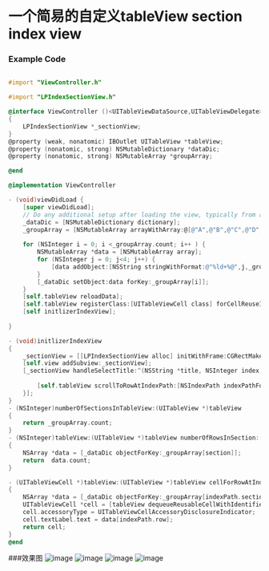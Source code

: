 # 一个简易的自定义tableView section index view

### Example Code

```objective-c

#import "ViewController.h"

#import "LPIndexSectionView.h"

@interface ViewController ()<UITableViewDataSource,UITableViewDelegate>
{
    LPIndexSectionView *_sectionView;
}
@property (weak, nonatomic) IBOutlet UITableView *tableView;
@property (nonatomic, strong) NSMutableDictionary *dataDic;
@property (nonatomic, strong) NSMutableArray *groupArray;

@end

@implementation ViewController

- (void)viewDidLoad {
    [super viewDidLoad];
    // Do any additional setup after loading the view, typically from a nib.
    _dataDic = [NSMutableDictionary dictionary];
    _groupArray = [NSMutableArray arrayWithArray:@[@"A",@"B",@"C",@"D",@"E",@"F",@"G",@"H",@"I",@"J",@"K",@"L"]];
    
    for (NSInteger i = 0; i <_groupArray.count; i++ ) {
        NSMutableArray *data = [NSMutableArray array];
        for (NSInteger j = 0; j<4; j++) {
            [data addObject:[NSString stringWithFormat:@"%ld+%@",j,_groupArray[i]]];
        }
        [_dataDic setObject:data forKey:_groupArray[i]];
    }
    [self.tableView reloadData];
    [self.tableView registerClass:[UITableViewCell class] forCellReuseIdentifier:@"cell"];
    [self initlizerIndexView];
    
}

- (void)initlizerIndexView
{
    _sectionView = [[LPIndexSectionView alloc] initWithFrame:CGRectMake([UIScreen mainScreen].bounds.size.width - 35, 64, 30, self.view.frame.size.height - 124) titles:self.groupArray titleHeight:30];
    [self.view addSubview:_sectionView];
    [_sectionView handleSelectTitle:^(NSString *title, NSInteger index) {
    
        [self.tableView scrollToRowAtIndexPath:[NSIndexPath indexPathForItem:0 inSection:index] atScrollPosition: UITableViewScrollPositionTop animated:YES];
    }];
}
- (NSInteger)numberOfSectionsInTableView:(UITableView *)tableView
{
    return _groupArray.count;
}
- (NSInteger)tableView:(UITableView *)tableView numberOfRowsInSection:(NSInteger)section
{
    NSArray *data = [_dataDic objectForKey:_groupArray[section]];
    return  data.count;
}

- (UITableViewCell *)tableView:(UITableView *)tableView cellForRowAtIndexPath:(NSIndexPath *)indexPath
{
    NSArray *data = [_dataDic objectForKey:_groupArray[indexPath.section]];
    UITableViewCell *cell = [tableView dequeueReusableCellWithIdentifier:@"cell"];
    cell.accessoryType = UITableViewCellAccessoryDisclosureIndicator;
    cell.textLabel.text = data[indexPath.row];
    return cell;
}
@end

```

###效果图
![image](https://github.com/LeeFengHY/LPCustomTableViewSectionIndexView/raw/master/images/1.jpg)
![image](https://github.com/LeeFengHY/LPCustomTableViewSectionIndexView/raw/master/images/2.jpg)
![image](https://github.com/LeeFengHY/LPCustomTableViewSectionIndexView/raw/master/images/4.jpg)
![image](https://github.com/LeeFengHY/LPCustomTableViewSectionIndexView/raw/master/images/5.jpg)


